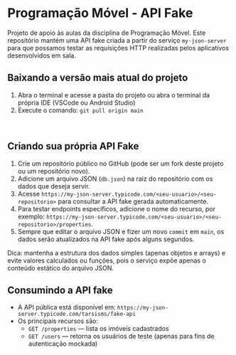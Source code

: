 # **Programação Móvel - API Fake**

Projeto de apoio às aulas da disciplina de Programação Móvel. Este repositório mantém uma API fake criada a partir do serviço `my-json-server` para que possamos testar as requisições HTTP realizadas pelos aplicativos desenvolvidos em sala.
</br>


## **Baixando a versão mais atual do projeto**

1. Abra o terminal e acesse a pasta do projeto ou abra o terminal da própria IDE (VSCode ou Android Studio)
2. Execute o comando: `git pull origin main`
</br>

## **Criando sua própria API Fake**

1. Crie um repositório público no GitHub (pode ser um fork deste projeto ou um repositório novo).
2. Adicione um arquivo JSON (`db.json`) na raiz do repositório com os dados que deseja servir.
3. Acesse `https://my-json-server.typicode.com/<seu-usuario>/<seu-repositorio>` para consultar a API fake gerada automaticamente.
4. Para testar endpoints específicos, adicione o nome do recurso, por exemplo: `https://my-json-server.typicode.com/<seu-usuario>/<seu-repositorio>/properties`.
5. Sempre que editar o arquivo JSON e fizer um novo `commit` em `main`, os dados serão atualizados na API fake após alguns segundos.

Dica: mantenha a estrutura dos dados simples (apenas objetos e arrays) e evite valores calculados ou funções, pois o serviço expõe apenas o conteúdo estático do arquivo JSON.
</br>

## **Consumindo a API fake**

- A API pública está disponível em: `https://my-json-server.typicode.com/tarsisms/fake-api`
- Os principais recursos são:
  - `GET /properties` — lista os imóveis cadastrados
  - `GET /users` — retorna os usuários de teste (apenas para fins de autenticação mockada)
